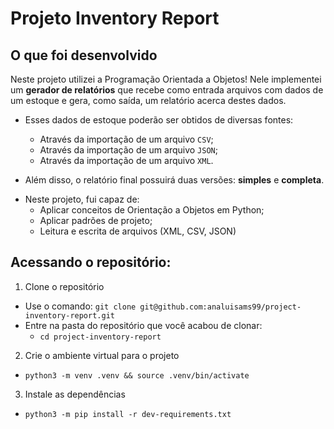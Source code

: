 # Projeto Inventory Report

## O que foi desenvolvido
Neste projeto utilizei a Programação Orientada a Objetos! Nele implementei um **gerador de relatórios** que recebe como entrada arquivos com dados de um estoque e gera, como saída, um relatório acerca destes dados.
  -  Esses dados de estoque poderão ser obtidos de diversas fontes:
      - Através da importação de um arquivo `CSV`;
      - Através da importação de um arquivo `JSON`;
      - Através da importação de um arquivo `XML`.

  - Além disso, o relatório final possuirá duas versões: **simples** e **completa**.

* Neste projeto, fui capaz de:
    - Aplicar conceitos de Orientação a Objetos em Python;
    - Aplicar padrões de projeto;
    - Leitura e escrita de arquivos (XML, CSV, JSON)

## Acessando o repositório:

  1. Clone o repositório

  - Use o comando: `git clone git@github.com:analuisams99/project-inventory-report.git`
  - Entre na pasta do repositório que você acabou de clonar:
    - `cd project-inventory-report`

  2. Crie o ambiente virtual para o projeto

  - `python3 -m venv .venv && source .venv/bin/activate`
  
  3. Instale as dependências

  - `python3 -m pip install -r dev-requirements.txt`
  
